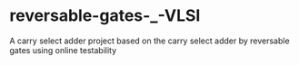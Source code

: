 # reversable-gates-_-VLSI
A carry select adder project based on the carry select adder by reversable gates using online testability 
